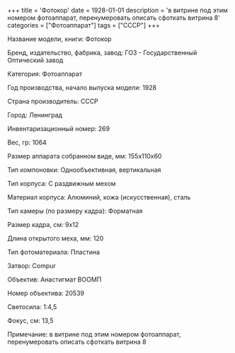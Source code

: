 +++
title = 'Фотокор'
date = 1928-01-01
description = 'в витрине под этим номером фотоаппарат, перенумеровать описать сфоткать витрина 8'
categories = ["Фотоаппарат"]
tags = ["СССР"]
+++

Название модели, книги: Фотокор

Бренд, издательство, фабрика, завод: ГОЗ - Государственный Оптический завод

Категория: Фотоаппарат

Год производства, начало выпуска модели: 1928

Страна производитель: СССР

Город: Ленинград

Инвентаризационный номер: 269

Вес, гр: 1064

Размер аппарата  собранном виде, мм: 155х110х60

Тип компоновки: Однообъективная, вертикальная

Тип корпуса: С раздвижным мехом

Материал корпуса: Алюминий, кожа (искусственная), сталь

Тип камеры (по размеру кадра): Форматная

Размер кадра, см: 9х12

Длина открытого меха, мм: 120

Тип фотоматериала: Пластина

Затвор: Compur

Объектив: Анастигмат ВООМП

Номер объектива: 20539

Светосила: 1:4,5

Фокус, см: 13,5

Примечание: в витрине под этим номером фотоаппарат, перенумеровать описать сфоткать витрина 8

